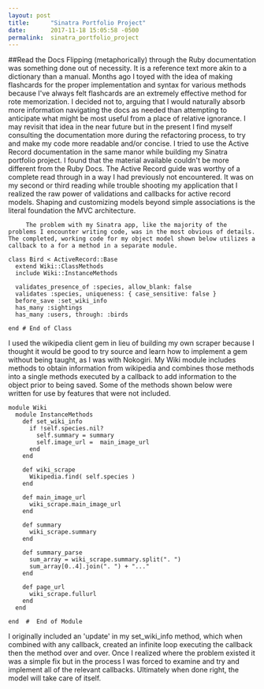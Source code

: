 ```yaml
---
layout: post
title:      "Sinatra Portfolio Project"
date:       2017-11-18 15:05:58 -0500
permalink:  sinatra_portfolio_project
---
```


##Read the Docs
     Flipping (metaphorically) through the Ruby documentation was something done out of necessity. It is a reference text more akin to a dictionary than a manual. Months ago I toyed with the idea of making flashcards for the proper implementation and syntax for various methods because I've always felt flashcards are an extremely effective method for rote memorization. I decided not to, arguing that I would naturally absorb more information navigating the docs as needed than attempting to anticipate what might be most useful from a place of relative ignorance. I may revisit that idea in the near future but in the present I find myself consulting the documentation more during the refactoring process, to try and make my code more readable and/or concise. 
		 I tried to use the Active Record documentation in the same manor while building my Sinatra portfolio project. I found that the material available couldn't be more different from the Ruby Docs. The Active Record guide was worthy of a complete read through in a way I had previously not encountered. It was on my second or third reading while trouble shooting my application that I realized the raw power of validations and callbacks for active record models. Shaping and customizing models beyond simple associations is the literal foundation the MVC architecture. 
		 
		 The problem with my Sinatra app, like the majority of the problems I encounter writing code, was in the most obvious of details. The completed, working code for my object model shown below utilizes a callback to a for a method in a separate module. 
		 
```
class Bird < ActiveRecord::Base
  extend Wiki::ClassMethods
  include Wiki::InstanceMethods

  validates_presence_of :species, allow_blank: false
  validates :species, uniqueness: { case_sensitive: false }
  before_save :set_wiki_info 
  has_many :sightings
  has_many :users, through: :birds

end # End of Class
```

I used the wikipedia client gem in lieu of building my own scraper because I thought it would be good to try source and learn how to implement a gem without being taught, as I was with Nokogiri. My Wiki module includes methods to obtain information from wikipedia and combines those methods into a single methods executed by a callback to add information to the object prior to being saved. Some of the methods shown below were written for use by features that were not included. 

```
module Wiki
  module InstanceMethods
    def set_wiki_info
      if !self.species.nil?
        self.summary = summary
        self.image_url =  main_image_url 
      end
    end  

    def wiki_scrape
      Wikipedia.find( self.species ) 
    end
      
    def main_image_url
      wiki_scrape.main_image_url
    end

    def summary
      wiki_scrape.summary
    end

    def summary_parse
      sum_array = wiki_scrape.summary.split(". ")
      sum_array[0..4].join(". ") + "..."
    end

    def page_url
      wiki_scrape.fullurl
    end
  end 

end  #  End of Module
```

I originally included an 'update' in my set_wiki_info method, which when combined with any callback, created an infinite loop executing the callback then the method over and over. Once I realized where the problem existed it was a simple fix but in the process I was forced to examine and try and implement all of the relevant callbacks. Ultimately when done right, the model will take care of itself. 
